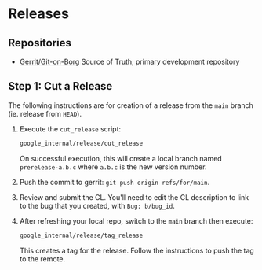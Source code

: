 # Releases

## Repositories

-   [Gerrit/Git-on-Borg](https://team.git.corp.google.com/potassium-engprod-team/functionaltest-system)
    Source of Truth, primary development repository

## Step 1: Cut a Release

The following instructions are for creation of a release from the `main` branch (ie. release from
`HEAD`).

1. Execute the `cut_release` script:

    ```sh
    google_internal/release/cut_release
    ```

    On successful execution, this will create a local branch named `prerelease-a.b.c` where `a.b.c`
    is the new version number.

1. Push the commit to gerrit: `git push origin refs/for/main`.

1. Review and submit the CL. You'll need to edit the CL description to link to the bug that you
   created, with `Bug: b/bug_id`.

1. After refreshing your local repo, switch to the `main` branch then execute:

    ```sh
    google_internal/release/tag_release
    ```

    This creates a tag for the release. Follow the instructions to push the tag to the remote.
